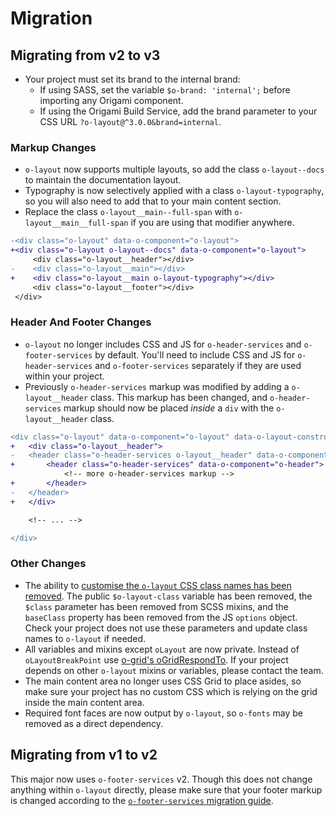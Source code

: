 # Migration

## Migrating from v2 to v3

- Your project must set its brand to the internal brand:
	- If using SASS, set the variable `$o-brand: 'internal';` before importing any Origami component.
	- If using the Origami Build Service, add the brand parameter to your CSS URL `?o-layout@^3.0.0&brand=internal`.

### Markup Changes

- `o-layout` now supports multiple layouts, so add the class `o-layout--docs` to maintain the documentation layout.
- Typography is now selectively applied with a class `o-layout-typography`, so you will also need to add that to your main content section.
- Replace the class `o-layout__main--full-span` with `o-layout__main__full-span` if you are using that modifier anywhere.

```diff
-<div class="o-layout" data-o-component="o-layout">
+<div class="o-layout o-layout--docs" data-o-component="o-layout">
   	 <div class="o-layout__header"></div>
-	 <div class="o-layout__main"></div>
+ 	 <div class="o-layout__main o-layout-typography"></div>
   	 <div class="o-layout__footer"></div>
 </div>
```

### Header And Footer Changes

- `o-layout` no longer includes CSS and JS for `o-header-services` and `o-footer-services` by default. You'll need to include CSS and JS for `o-header-services` and `o-footer-services` separately if they are used within your project.
- Previously `o-header-services` markup was modified by adding a `o-layout__header` class. This markup has been changed, and `o-header-services` markup should now be placed _inside_ a `div` with the `o-layout__header` class.

```diff
<div class="o-layout" data-o-component="o-layout" data-o-layout-construct-nav="false">
+	<div class="o-layout__header">
-	<header class="o-header-services o-layout__header" data-o-component="o-header">
+	    <header class="o-header-services" data-o-component="o-header">
		    <!-- more o-header-services markup -->
+       </header>
-	</header>
+	</div>

	<!-- ... -->

</div>
```

### Other Changes

- The ability to [customise the `o-layout` CSS class names has been removed](https://github.com/Financial-Times/origami-proposals/issues/4). The public `$o-layout-class` variable has been removed, the `$class` parameter has been removed from SCSS mixins, and the `baseClass` property has been removed from the JS `options` object. Check your project does not use these parameters and update class names to `o-layout` if needed.
- All variables and mixins except `oLayout` are now private. Instead of `oLayoutBreakPoint` use [o-grid's oGridRespondTo](https://registry.origami.ft.com/components/o-grid/sassdoc#o-grid-mixin-oGridRespondTo). If your project depends on other `o-layout` mixins or variables, please contact the team.
- The main content area no longer uses CSS Grid to place asides, so make sure your project has no custom CSS which is relying on the grid inside the main content area.
- Required font faces are now output by `o-layout`, so `o-fonts` may be removed as a direct dependency.

## Migrating from v1 to v2

This major now uses `o-footer-services` v2. Though this does not change anything within `o-layout` directly, please make sure that your footer markup is changed according to the [`o-footer-services` migration guide](https://github.com/Financial-Times/o-footer-services#migration-guide).
